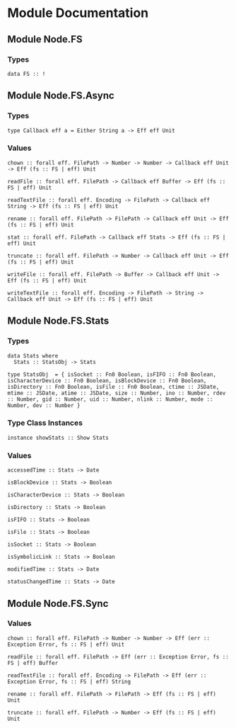 # Module Documentation

## Module Node.FS

### Types

    data FS :: !


## Module Node.FS.Async

### Types

    type Callback eff a = Either String a -> Eff eff Unit


### Values

    chown :: forall eff. FilePath -> Number -> Number -> Callback eff Unit -> Eff (fs :: FS | eff) Unit

    readFile :: forall eff. FilePath -> Callback eff Buffer -> Eff (fs :: FS | eff) Unit

    readTextFile :: forall eff. Encoding -> FilePath -> Callback eff String -> Eff (fs :: FS | eff) Unit

    rename :: forall eff. FilePath -> FilePath -> Callback eff Unit -> Eff (fs :: FS | eff) Unit

    stat :: forall eff. FilePath -> Callback eff Stats -> Eff (fs :: FS | eff) Unit

    truncate :: forall eff. FilePath -> Number -> Callback eff Unit -> Eff (fs :: FS | eff) Unit

    writeFile :: forall eff. FilePath -> Buffer -> Callback eff Unit -> Eff (fs :: FS | eff) Unit

    writeTextFile :: forall eff. Encoding -> FilePath -> String -> Callback eff Unit -> Eff (fs :: FS | eff) Unit


## Module Node.FS.Stats

### Types

    data Stats where
      Stats :: StatsObj -> Stats

    type StatsObj  = { isSocket :: Fn0 Boolean, isFIFO :: Fn0 Boolean, isCharacterDevice :: Fn0 Boolean, isBlockDevice :: Fn0 Boolean, isDirectory :: Fn0 Boolean, isFile :: Fn0 Boolean, ctime :: JSDate, mtime :: JSDate, atime :: JSDate, size :: Number, ino :: Number, rdev :: Number, gid :: Number, uid :: Number, nlink :: Number, mode :: Number, dev :: Number }


### Type Class Instances

    instance showStats :: Show Stats


### Values

    accessedTime :: Stats -> Date

    isBlockDevice :: Stats -> Boolean

    isCharacterDevice :: Stats -> Boolean

    isDirectory :: Stats -> Boolean

    isFIFO :: Stats -> Boolean

    isFile :: Stats -> Boolean

    isSocket :: Stats -> Boolean

    isSymbolicLink :: Stats -> Boolean

    modifiedTime :: Stats -> Date

    statusChangedTime :: Stats -> Date


## Module Node.FS.Sync

### Values

    chown :: forall eff. FilePath -> Number -> Number -> Eff (err :: Exception Error, fs :: FS | eff) Unit

    readFile :: forall eff. FilePath -> Eff (err :: Exception Error, fs :: FS | eff) Buffer

    readTextFile :: forall eff. Encoding -> FilePath -> Eff (err :: Exception Error, fs :: FS | eff) String

    rename :: forall eff. FilePath -> FilePath -> Eff (fs :: FS | eff) Unit

    truncate :: forall eff. FilePath -> Number -> Eff (fs :: FS | eff) Unit